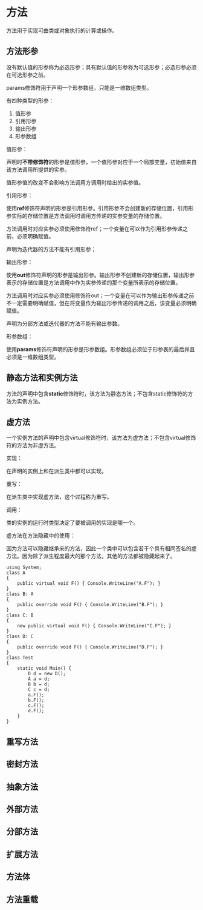 # 方法

方法用于实现可由类或对象执行的计算或操作。

## 方法形参

没有默认值的形参称为必选形参；具有默认值的形参称为可选形参；必选形参必须在可选形参之前。

params修饰符用于声明一个形参数组，只能是一维数组类型。

有四种类型的形参：

1. 值形参
2. 引用形参
3. 输出形参
4. 形参数组

值形参：

声明时**不带修饰符**的形参是值形参，一个值形参对应于一个局部变量，初始值来自该方法调用所提供的实参。

值形参值的改变不会影响方法调用方调用时给出的实参值。

引用形参：

使用**ref**修饰符声明的形参是引用形参。引用形参不会创建新的存储位置，引用形参实际的存储位置是方法调用时调用方传递的实参变量的存储位置。

方法调用时对应实参必须使用修饰符ref；一个变量在可以作为引用形参传递之前，必须明确赋值。

声明为迭代器的方法不能有引用形参；

输出形参：

使用**out**修饰符声明的形参是输出形参。输出形参不创建新的存储位置，输出形参表示的存储位置是方法调用中作为实参传递的那个变量所表示的存储位置。

方法调用时对应实参必须使用修饰符out；一个变量在可以作为输出形参传递之前不一定需要明确赋值，但在将变量作为输出形参传递的调用之后，该变量必须明确赋值。

声明为分部方法或迭代器的方法不能有输出参数。

形参数组：

使用**params**修饰符声明的形参是形参数组。形参数组必须位于形参表的最后并且必须是一维数组类型。

## 静态方法和实例方法

方法的声明中包含**static**修饰符时，该方法为静态方法；不包含static修饰符的方法为实例方法。

## 虚方法

一个实例方法的声明中包含virtual修饰符时，该方法为虚方法；不包含virtual修饰符的方法为非虚方法。

实现：

在声明的实例上和在派生类中都可以实现。

重写：

在派生类中实现虚方法，这个过程称为重写。

调用：

类的实例的运行时类型决定了要被调用的实现是哪一个。

虚方法在方法隐藏中的使用：

因为方法可以隐藏继承来的方法，因此一个类中可以包含若干个具有相同签名的虚方法。因为除了派生程度最大的那个方法，其他的方法都被隐藏起来了。

```
using System;
class A
{
	public virtual void F() { Console.WriteLine("A.F"); }
}
class B: A
{
	public override void F() { Console.WriteLine("B.F"); }
}
class C: B
{
	new public virtual void F() { Console.WriteLine("C.F"); }
}
class D: C
{
	public override void F() { Console.WriteLine("D.F"); }
}
class Test
{
	static void Main() {
		D d = new D();
		A a = d;
		B b = d;
		C c = d;
		a.F();
		b.F();
		c.F();
		d.F();
	}
}

```

## 重写方法

## 密封方法

## 抽象方法

## 外部方法

## 分部方法

## 扩展方法

## 方法体

## 方法重载



